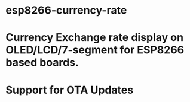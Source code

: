 # esp8266-currency-rate
# Currency Exchange rate display on OLED/LCD/7-segment for ESP8266 based boards.
# Support for OTA Updates